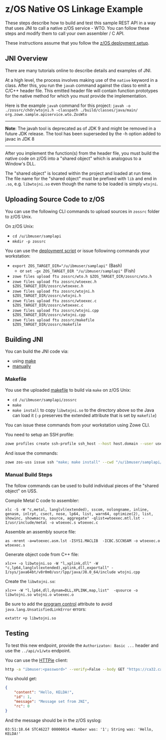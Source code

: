 # z/OS Native OS Linkage Example

These steps describe how to build and test this sample REST API in a way that
uses JNI to call a native z/OS service - WTO.  You can follow these steps and modify them to
call your own assembler / C API.

These instructions assume that you follow the [z/OS deployment setup](./zos-deployment.md).

## JNI Overview

There are many tutorials online to describe details and examples of JNI.

At a high level, the process involves making use of the `native` keyword in a class.  After this, you run the `javah` command against the class to emit a C/C++ header file.  This emitted header file will contain function prototypes for the native method for which you must provide the implementation.

Here is the example `javah` command for this project:
`javah -o ./zossrc/chdr/wtojni.h -classpath ./build/classes/java/main/ org.zowe.sample.apiservice.wto.ZosWto`

---

**Note**: The javah tool is deprecated as of JDK 9 and might be removed in a future JDK release. The tool has been superseded by the -h option added to javac in JDK 8

---

After you implement the function(s) from the header file, you must build the native code on z/OS into a "shared object" which is analogous to a Window's DLL.

The "shared object" is located within the project and loaded at run time.  The file name for the "shared object" must be prefixed with `lib` and end in `.so`, e.g. `libwtojni.so` even though the name to be loaded is simply `wtojni`.

## Uploading Source Code to z/OS

You can use the following CLI commands to upload sources in `zossrc` folder to z/OS Unix.

On z/OS Unix:

- `cd /u/ibmuser/samplapi`
- `mkdir -p zossrc`

You can use the [deployment script](deploy-scripts.md) or issue followinng commands your workstation:

- `export ZOS_TARGET_DIR="/u/ibmuser/samplapi"` (Bash)
  - or `set -gx ZOS_TARGET_DIR "/u/ibmuser/samplapi"` (Fish)
- `zowe files upload ftu zossrc/wto.h $ZOS_TARGET_DIR/zossrc/wto.h`
- `zowe files upload ftu zossrc/wtoexec.h $ZOS_TARGET_DIR/zossrc/wtoexec.h`
- `zowe files upload ftu zossrc/wtojni.h $ZOS_TARGET_DIR/zossrc/wtojni.h`
- `zowe files upload ftu zossrc/wtoexec.c $ZOS_TARGET_DIR/zossrc/wtoexec.c`
- `zowe files upload ftu zossrc/wtojni.cpp $ZOS_TARGET_DIR/zossrc/wtojni.cpp`
- `zowe files upload ftu zossrc/makefile $ZOS_TARGET_DIR/zossrc/makefile`

## Building JNI

You can build the JNI code via:

- using [make](#makefile)
- [manually](#manual-build-steps)

### Makefile

You use the uploaded [makefile](../zossrc/makefile) to build via `make` on z/OS Unix:

- `cd /u/ibmuser/samplapi/zossrc`
- `make`
- `make install` to copy `libwtojni.so` to the directory above so the Java can load it (`-p` preserves the extended attribute that is set by `makefile`)

You can issue these commands from your workstation using Zowe CLI.

You need to setup an SSH profile:

```bash
zowe profiles create ssh-profile ssh_host --host host.domain --user userid --password "password"
```

And issue the commands:

```bash
zowe zos-uss issue ssh "make; make install" --cwd "/u/ibmuser/samplapi/zossrc"
```

### Manual Build Steps

The follow commands can be used to build individual pieces of the "shared object" on USS.

Compile Metal C code to assembler:

`xlc -S -W "c,metal, langlvl(extended), sscom, nolongname, inline, genasm, inlrpt, csect, nose, lp64, list, warn64, optimize(2), list, showinc, showmacro, source, aggregate" -qlist=wtoexec.mtl.lst -I/usr/include/metal -o wtoexec.s wtoexec.c`

Assemble an assembly source file:

`as -mrent -a=wtoexec.asm.lst -ISYS1.MACLIB  -ICBC.SCCNSAM -o wtoexec.o wtoexec.s`

Generate object code from C++ file:

`xlc++ -o libwtojni.so -W "l,xplink,dll" -W "c,lp64,langlvl(extended),xplink,dll,exportall" -I/sys/java64bt/v8r0m0/usr/lpp/java/J8.0_64/include wtojni.cpp`

Create the `libwtojni.so`:

`xlc++ -W "l,lp64,dll,dynam=DLL,XPLINK,map,list"  -qsource -o libwtojni.so wtojni.o wtoexec.o`

Be sure to add the [program control](https://github.com/zowe/sample-spring-boot-api-service/issues/14) attribute to avoid `java.lang.UnsatisfiedLinkError` errors:

`extattr +p libwtojni.so`

## Testing

To test this new endpoint, provide the `Authorizaton: Basic ...` header and use the `../api/v1/wto` endpoint.

You can use the [HTTPie](https://httpie.org/) client:

```bash
http -a "ibmuser:<password>" --verify=False --body GET "https://ca32.ca.com:10087/api/v1/wto?name=KELDA"
```

You should get:

```json
{
    "content": "Hello, KELDA!",
    "id": 1,
    "message": "Message set from JNI",
    "rc": 0
}
```

And the message should be in the z/OS syslog:

```text
03:51:18.64 STC46227 00000014 +Number was: '1'; String was: 'Hello, KELDA!'
```

